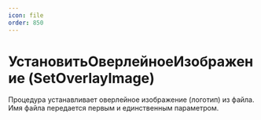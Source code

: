 ```yaml
---
icon: file
order: 850
---
```


# УстановитьОверлейноеИзображение (SetOverlayImage)

Процедура устанавливает оверлейное изображение (логотип) из файла.  
Имя файла передается первым и единственным параметром.

